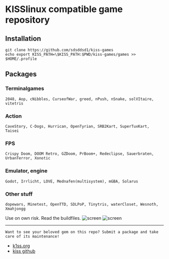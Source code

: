 # KISSlinux compatible game repository

## Installation

    git clone https://github.com/sdsddsd1/kiss-games
    echo export KISS_PATH=\$KISS_PATH:$PWD/kiss-games/games >> $HOME/.profile

## Packages

### Terminalgames

    2048, Aop, cNibbles, CurseofWar, greed, nPush, nSnake, solVItaire, vitetris

### Action

    CaveStory, C-Dogs, Hurrican, OpenTyrian, SRB2Kart, SuperTuxKart, Taisei

### FPS

    Crispy Doom, DOOM Retro, GZDoom, PrBoom+, Redeclipse, Sauerbraten, UrbanTerror, Xonotic

### Emulator, engine

    Godot, Irrlicht, LÖVE, Mednafen(multisystem), mGBA, Solarus

### Other stuff

    dopewars, Minetest, OpenTTD, SDLPoP, Tinytris, waterCloset, Wesnoth, Xmahjongg

Use on own risk. Read the buildfiles.
![screen](screenshots/busy.jpeg)
![screen](screenshots/busy2.png)

---

    Want to see your beloved gem on this repo? Submit a package and take care of its maintenance!

* [k1ss.org](https://k1ss.org/)
* [kiss github](https://github.com/kisslinux)
